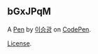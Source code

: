 bGxJPqM
-------


A [Pen](https://codepen.io/qibvbtvm-the-builder/pen/bGxJPqM) by [이승광](https://codepen.io/qibvbtvm-the-builder) on [CodePen](https://codepen.io).

[License](https://codepen.io/license/pen/bGxJPqM).